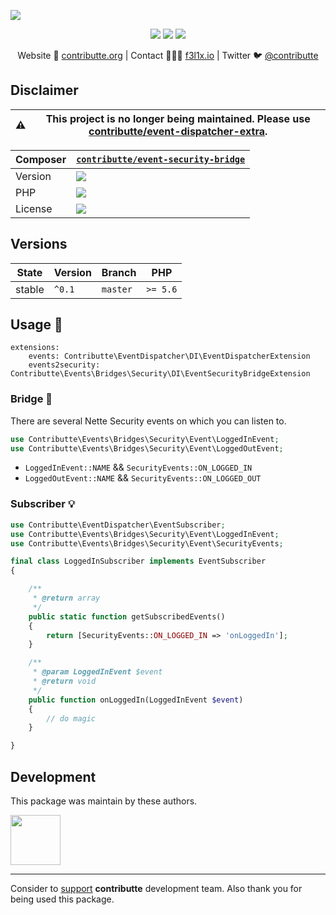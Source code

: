 ![](https://heatbadger.now.sh/github/readme/contributte/event-security-bridge/?deprecated=1)

<p align=center>
    <a href="https://bit.ly/ctteg"><img src="https://badgen.net/badge/support/gitter/cyan"></a>
    <a href="https://bit.ly/cttfo"><img src="https://badgen.net/badge/support/forum/yellow"></a>
    <a href="https://contributte.org/partners.html"><img src="https://badgen.net/badge/sponsor/donations/F96854"></a>
</p>

<p align=center>
    Website 🚀 <a href="https://contributte.org">contributte.org</a> | Contact 👨🏻‍💻 <a href="https://f3l1x.io">f3l1x.io</a> | Twitter 🐦 <a href="https://twitter.com/contributte">@contributte</a>
</p>

## Disclaimer

| :warning: | This project is no longer being maintained. Please use [contributte/event-dispatcher-extra](https://github.com/contributte/event-dispatcher-extra).
|---|---|

| Composer | [`contributte/event-security-bridge`](https://packagist.org/packages/contributte/event-security-bridge) |
|---| --- |
| Version | ![](https://badgen.net/packagist/v/contributte/event-security-bridge) |
| PHP | ![](https://badgen.net/packagist/php/contributte/contributte/event-security-bridge) |
| License | ![](https://badgen.net/github/license/contributte/event-security-bridge) |

## Versions

| State       | Version | Branch   | PHP      |
|-------------|---------|----------|----------|
| stable      | `^0.1`  | `master` | `>= 5.6` |

## Usage :tada:

```neon
extensions:
	events: Contributte\EventDispatcher\DI\EventDispatcherExtension
	events2security: Contributte\Events\Bridges\Security\DI\EventSecurityBridgeExtension
```

### Bridge :wrench:

There are several Nette Security events on which you can listen to.

```php
use Contributte\Events\Bridges\Security\Event\LoggedInEvent;
use Contributte\Events\Bridges\Security\Event\LoggedOutEvent;
```

- `LoggedInEvent::NAME` && `SecurityEvents::ON_LOGGED_IN`
- `LoggedOutEvent::NAME` && `SecurityEvents::ON_LOGGED_OUT`

### Subscriber :bulb:

```php
use Contributte\EventDispatcher\EventSubscriber;
use Contributte\Events\Bridges\Security\Event\LoggedInEvent;
use Contributte\Events\Bridges\Security\Event\SecurityEvents;

final class LoggedInSubscriber implements EventSubscriber
{

	/**
	 * @return array
	 */
	public static function getSubscribedEvents()
	{
		return [SecurityEvents::ON_LOGGED_IN => 'onLoggedIn'];
	}

	/**
	 * @param LoggedInEvent $event
	 * @return void
	 */
	public function onLoggedIn(LoggedInEvent $event)
	{
		// do magic
	}

}
```

## Development

This package was maintain by these authors.

<a href="https://github.com/f3l1x">
  <img width="80" height="80" src="https://avatars2.githubusercontent.com/u/538058?v=3&s=80">
</a>

-----

Consider to [support](https://contributte.org/partners.html) **contributte** development team.
Also thank you for being used this package.
